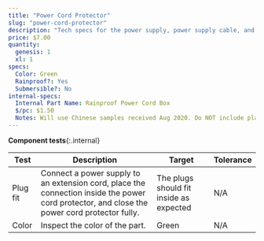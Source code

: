 ```yaml
---
title: "Power Cord Protector"
slug: "power-cord-protector"
description: "Tech specs for the power supply, power supply cable, and power cord protector in FarmBot Genesis. Visit [our shop](http://shop.farm.bot) to purchase parts."
price: $7.00
quantity:
  genesis: 1
  xl: 1
specs:
  Color: Green
  Rainproof?: Yes
  Submersible?: No
internal-specs:
  Internal Part Name: Rainproof Power Cord Box
  $/pc: $1.50
  Notes: Will use Chinese samples received Aug 2020. Do NOT include plastic piece for hanging product on store shelves.
---
```


**Component tests**{:.internal}

|Test         |Description  |Target       |Tolerance    |
|-------------|-------------|-------------|-------------|
|Plug fit     |Connect a power supply to an extension cord, place the connection inside the power cord protector, and close the power cord protector fully.|The plugs should fit inside as expected|N/A
|Color        |Inspect the color of the part.|Green|N/A
